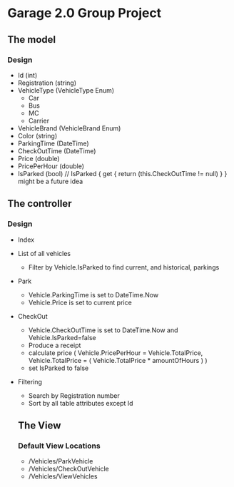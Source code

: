 # Garage 2.0 Group Project

## The model

### Design

* Id (int)
* Registration (string)
* VehicleType (VehicleType Enum) 
  * Car
  * Bus
  * MC
  * Carrier
* VehicleBrand (VehicleBrand Enum)
* Color (string)
* ParkingTime (DateTime)
* CheckOutTime (DateTime)
* Price (double)
* PricePerHour (double)
* IsParked (bool) // IsParked { get { return (this.CheckOutTime != null) } } might be a future idea

## The controller

### Design

* Index
* List of all vehicles
  * Filter by Vehicle.IsParked to find current, and historical, parkings
* Park
  * Vehicle.ParkingTime is set to DateTime.Now
  * Vehicle.Price is set to current price
* CheckOut
  * Vehicle.CheckOutTime is set to DateTime.Now and Vehicle.IsParked=false
  * Produce a receipt
  * calculate price ( Vehicle.PricePerHour = Vehicle.TotalPrice, Vehicle.TotalPrice = ( Vehicle.TotalPrice * amountOfHours ) )
  * set IsParked to false
* Filtering
  * Search by Registration number  
  * Sort by all table attributes except Id

  ## The View

  ### Default View Locations

  * /Vehicles/ParkVehicle
  * /Vehicles/CheckOutVehicle
  * /Vehicles/ViewVehicles
 